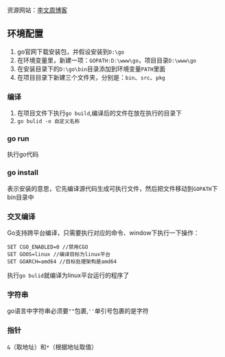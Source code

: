 资源网站：[李文周博客](www.liwenzhou.com)

## 环境配置

1. go官网下载安装包，并假设安装到`D:\go`
2. 在环境变量里，新建一项：`GOPATH:D:\www\go`，项目目录`D:\www\go`
3. 在安装目录下的`D:\go\bin`目录添加到环境变量`PATH`里面
4. 在项目目录下新建三个文件夹，分别是：`bin`、`src`、`pkg`

### 编译

1. 在项目文件下执行`go build`,编译后的文件在放在执行的目录下
2. `go bulid -o 自定义名称`

### go run

执行go代码

###  go install

表示安装的意思，它先编译源代码生成可执行文件，然后把文件移动到`GOPATH`下bin目录中

### 交叉编译

Go支持跨平台编译，只需要执行对应的命令、window下执行一下操作：

```
SET CGO_ENABLED=0 //禁用CGO
SET GOOS=linux //编译目标为linux平台
SET GOARCH=amd64 //目标处理架构是amd64
```

执行`go bulid`就编译为linux平台运行的程序了

### 字符串

go语言中字符串必须要`""`包裹,`''`单引号包裹的是字符

### 指针

`&`（取地址）和`*`（根据地址取值）